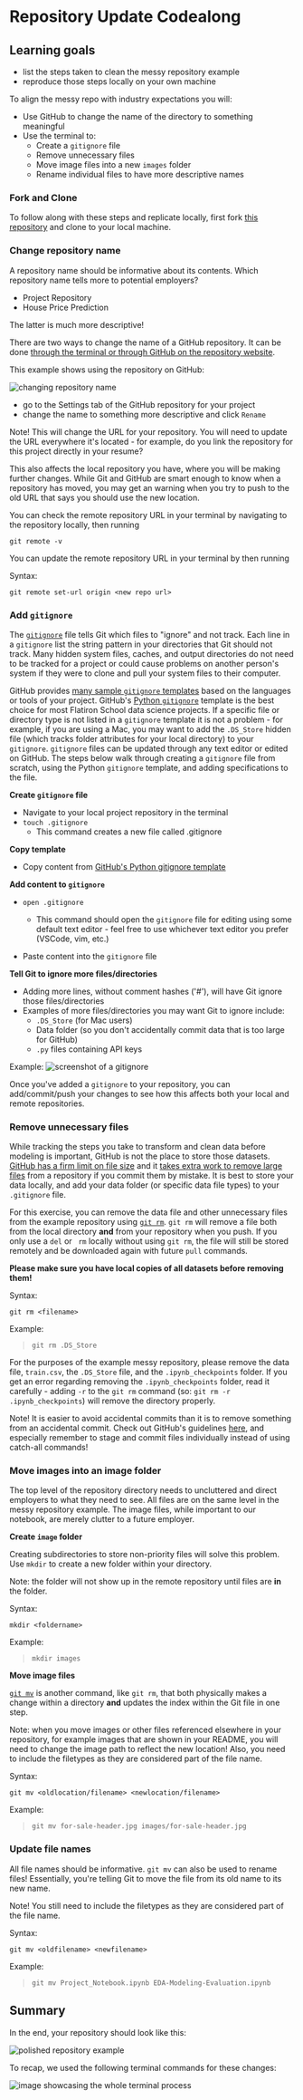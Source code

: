 # Repository Update Codealong

## Learning goals
- list the steps taken to clean the messy repository example
- reproduce those steps locally on your own machine

To align the messy repo with industry expectations you will:

- Use GitHub to change the name of the directory to something meaningful
- Use the terminal to:
  - Create a `gitignore` file
  - Remove unnecessary files
  - Move image files into a new `images` folder
  - Rename individual files to have more descriptive names

### Fork and Clone
To follow along with these steps and replicate locally, first fork [this repository](https://github.com/learn-co-curriculum/dsc-postgrad_Project-Repository) and clone to your local machine.

### Change repository name
A repository name should be informative about its contents. Which repository name tells more to potential employers?

- Project Repository
- House Price Prediction

The latter is much more descriptive!

There are two ways to change the name of a GitHub repository. It can be done [through the terminal or through GitHub on the repository website](https://help.github.com/en/github/administering-a-repository/renaming-a-repository).

This example shows using the repository on GitHub:

![changing repository name](images/change-repo-name.png)

- go to the Settings tab of the GitHub repository for your project
- change the name to something more descriptive and click `Rename`

Note! This will change the URL for your repository. You will need to update the URL everywhere it's located - for example, do you link the repository for this project directly in your resume?

This also affects the local repository you have, where you will be making further changes. While Git and GitHub are smart enough to know when a repository has moved, you may get an warning when you try to push to the old URL that says you should use the new location.

You can check the remote repository URL in your terminal by navigating to the repository locally, then running 

`git remote -v`

You can update the remote repository URL in your terminal by then running

Syntax:

`git remote set-url origin <new repo url>`

### Add `gitignore`
The [`gitignore`](https://git-scm.com/docs/gitignore) file tells Git which files to "ignore" and not track. Each line in a `gitignore` list the string pattern in your directories that Git should not track. Many hidden system files, caches, and output directories do not need to be tracked for a project or could cause problems on another person's system if they were to clone and pull your system files to their computer. 

GitHub provides [many sample `gitignore` templates](https://github.com/github/gitignore) based on the languages or tools of your project. GitHub's [Python `gitignore`](https://github.com/github/gitignore/blob/master/Python.gitignore) template is the best choice for most Flatiron School data science projects. If a specific file or directory type is not listed in a `gitignore` template it is not a problem - for example, if you are using a Mac, you may want to add the `.DS_Store` hidden file (which tracks folder attributes for your local directory) to your `gitignore`. `gitignore` files can be updated through any text editor or edited on GitHub. The steps below walk through creating a `gitignore` file from scratch, using the Python `gitignore` template, and adding specifications to the file. 

**Create `gitignore` file**
- Navigate to your local project repository in the terminal
- `touch .gitignore` 
  - This command creates a new file called .gitignore

**Copy template**
- Copy content from [GitHub's Python gitignore template](https://github.com/github/gitignore/blob/master/Python.gitignore) 

**Add content to `gitignore`**

- `open .gitignore`
  - This command should open the `gitignore` file for editing using some default text editor - feel free to use whichever text editor you prefer (VSCode, vim, etc.)

- Paste content into the `gitignore` file

**Tell Git to ignore more files/directories**
- Adding more lines, without comment hashes ('#'), will have Git ignore those files/directories
- Examples of more files/directories you may want Git to ignore include:
  - `.DS_Store` (for Mac users)
  - Data folder (so you don't accidentally commit data that is too large for GitHub)
  - `.py` files containing API keys

Example:
![screenshot of a gitignore](images/example-gitignore.png)

Once you've added a `gitignore` to your repository, you can add/commit/push your changes to see how this affects both your local and remote repositories.

### Remove unnecessary files
While tracking the steps you take to transform and clean data before modeling is important, GitHub is not the place to store those datasets. [GitHub has a firm limit on file size](https://help.github.com/en/github/managing-large-files/conditions-for-large-files) and it [takes extra work to remove large files](https://help.github.com/en/github/managing-large-files/removing-files-from-a-repositorys-history) from a repository if you commit them by mistake. It is best to store your data locally, and add your data folder (or specific data file types) to your `.gitignore` file.

For this exercise, you can remove the data file and other unnecessary files from the example repository using [`git rm`](https://git-scm.com/docs/git-rm). `git rm` will remove a file both from the local directory **and** from your repository when you push. If you only use a `del` or ` rm` locally without using `git rm`, the file will still be stored remotely and be downloaded again with future `pull` commands.

**Please make sure you have local copies of all datasets before removing them!**

Syntax:

`git rm <filename>`

Example:
> `git rm .DS_Store`

For the purposes of the example messy repository, please remove the data file, `train.csv`, the `.DS_Store` file, and the `.ipynb_checkpoints` folder. If you get an error regarding removing the `.ipynb_checkpoints` folder, read it carefully - adding `-r` to the `git rm` command (so: `git rm -r .ipynb_checkpoints`) will remove the directory properly.

Note! It is easier to avoid accidental commits than it is to remove something from an accidental commit. Check out GitHub's guidelines [here](https://help.github.com/en/github/authenticating-to-github/removing-sensitive-data-from-a-repository#avoiding-accidental-commits-in-the-future), and especially remember to stage and commit files individually instead of using catch-all commands!

### Move images into an image folder
The top level of the repository directory needs to uncluttered and direct employers to what they need to see. All files are on the same level in the messy repository example. The image files, while important to our notebook, are merely clutter to a future employer. 

**Create `image` folder**

Creating subdirectories to store non-priority files will solve this problem. Use `mkdir` to create a new folder within your directory.

Note: the folder will not show up in the remote repository until files are **in** the folder.

Syntax:

`mkdir <foldername>`

Example:
> `mkdir images`

**Move image files**

[`git mv`](https://git-scm.com/docs/git-mv) is another command, like `git rm`, that both physically makes a change within a directory **and** updates the index within the Git file in one step. 

Note: when you move images or other files referenced elsewhere in your repository, for example images that are shown in your README, you will need to change the image path to reflect the new location! Also, you need to include the filetypes as they are considered part of the file name.

Syntax:

`git mv <oldlocation/filename> <newlocation/filename>`

Example:
> `git mv for-sale-header.jpg images/for-sale-header.jpg`

### Update file names

All file names should be informative. `git mv` can also be used to rename files! Essentially, you're telling Git to move the file from its old name to its new name.

Note! You still need to include the filetypes as they are considered part of the file name.

Syntax:

`git mv <oldfilename> <newfilename>`

Example:
> `git mv Project_Notebook.ipynb EDA-Modeling-Evaluation.ipynb`

## Summary

In the end, your repository should look like this:

![polished repository example](images/PolishedRepo.png)

To recap, we used the following terminal commands for these changes:

![image showcasing the whole terminal process](images/all-terminal-commands.png)

